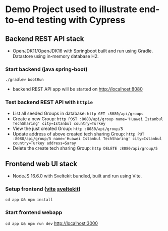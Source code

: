 # Demo Project used to illustrate end-to-end testing with Cypress

## Backend REST API stack

- OpenJDK11/OpenJDK16 with Springboot built and run using Gradle. Datastore using in-memory database H2.

### Start backend (java spring-boot)

`./gradlew bootRun`

- backend REST API app will be started on [http://localhost:8080](http://localhost:8080)

### Test backend REST API with `httpie`

- List all seeded Groups in database: `http GET :8080/api/groups`
- Create a new Group: `http POST :8080/api/group name='Huawei Istanbul TechSharing' city=Istanbul country=Turkey`
- View the just created Group: `http :8080/api/group/5`
- Update address of above created tech sharing Group: `http PUT :8080/api/group/5 name='Huawei Istanbul TechSharing' city=Istanbul country=Turkey address=Saray`
- Delete the create tech sharing Group: `http DELETE :8080/api/group/5`

## Frontend web UI stack

- NodeJS 16.6.0 with Sveltekit bundled, built and run using Vite.

### Setup frontend ([vite](https://vitejs.dev) [sveltekit](https://kit.svelte.dev))

`cd app && npm install`

### Start frontend webapp

`cd app && npm run dev` [http://localhost:3000](http://localhost:3000)
